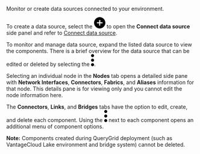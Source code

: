 
Monitor or create data sources connected to your environment.

To create a data source, select the ![""](Images/ebt1659745488877.svg) to open the **Connect data source** side panel and refer to [Connect data source](znp1640282079399.md).

To monitor and manage data source, expand the listed data source to view the components. There is a brief overview for the data source that can be edited or deleted by selecting the ![""](Images/zsz1597101912145.svg).

Selecting an individual node in the **Nodes** tab opens a detailed side pane with **Network Interfaces**, **Connectors**, **Fabrics**, and **Aliases** information for that node. This details pane is for viewing only and you cannot edit the node information here.

The **Connectors**, **Links**, and **Bridges** tabs have the option to edit, create, and delete each component. Using the ![""](Images/zsz1597101912145.svg) next to each component opens an additional menu of component options.

**Note:** Components created during QueryGrid deployment (such as VantageCloud Lake environment and bridge system) cannot be deleted.

